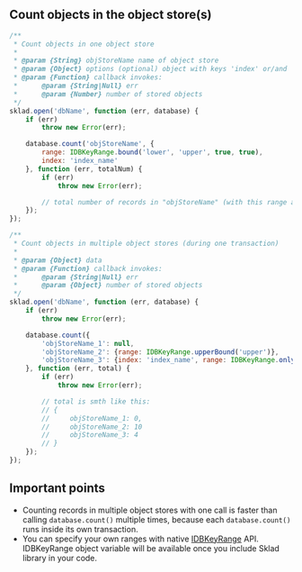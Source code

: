 ## Count objects in the object store(s)
```javascript
/**
 * Count objects in one object store
 *
 * @param {String} objStoreName name of object store
 * @param {Object} options (optional) object with keys 'index' or/and 'range'
 * @param {Function} callback invokes:
 *      @param {String|Null} err
 *      @param {Number} number of stored objects
 */
sklad.open('dbName', function (err, database) {
    if (err)
        throw new Error(err);

    database.count('objStoreName', {
        range: IDBKeyRange.bound('lower', 'upper', true, true),
        index: 'index_name'
    }, function (err, totalNum) {
        if (err)
            throw new Error(err);

        // total number of records in "objStoreName" (with this range and index) is totalNum
    });
});

/**
 * Count objects in multiple object stores (during one transaction)
 *
 * @param {Object} data
 * @param {Function} callback invokes:
 *      @param {String|Null} err
 *      @param {Object} number of stored objects
 */
sklad.open('dbName', function (err, database) {
    if (err)
        throw new Error(err);

    database.count({
        'objStoreName_1': null,
        'objStoreName_2': {range: IDBKeyRange.upperBound('upper')},
        'objStoreName_3': {index: 'index_name', range: IDBKeyRange.only('key')}
    }, function (err, total) {
        if (err)
            throw new Error(err);

        // total is smth like this:
        // {
        //     objStoreName_1: 0,
        //     objStoreName_2: 10
        //     objStoreName_3: 4
        // }
    });
});
```

## Important points
 * Counting records in multiple object stores with one call is faster than calling ```database.count()``` multiple times, because each ```database.count()``` runs inside its own transaction.
 * You can specify your own ranges with native [IDBKeyRange](https://developer.mozilla.org/en-US/docs/IndexedDB/IDBKeyRange) API. IDBKeyRange object variable will be available once you include Sklad library in your code.
